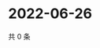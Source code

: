 # 2022-06-26

共 0 条

<!-- BEGIN WEIBO -->
<!-- 最后更新时间 Sun Jun 26 2022 18:15:52 GMT+0800 (China Standard Time) -->

<!-- END WEIBO -->
